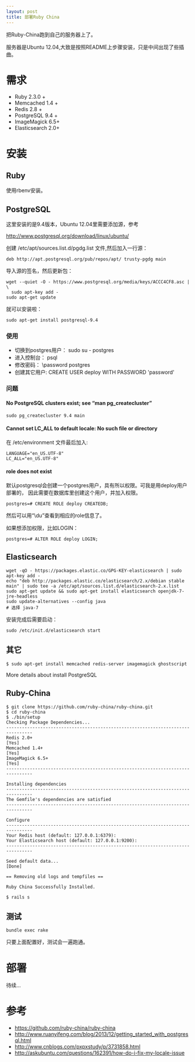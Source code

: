 ```yaml
---
layout: post
title: 部署Ruby China
---
```


把Ruby-China跑到自己的服务器上了。

服务器是Ubuntu 12.04,大致是按照README上步骤安装，只是中间出现了些插曲。

# 需求

* Ruby 2.3.0 +
* Memcached 1.4 +
* Redis 2.8 +
* PostgreSQL 9.4 +
* ImageMagick 6.5+
* Elasticsearch 2.0+

# 安装

## Ruby
使用rbenv安装。

## PostgreSQL

这里安装的是9.4版本，Ubuntu 12.04里需要添加源，参考

http://www.postgresql.org/download/linux/ubuntu/


创建 /etc/apt/sources.list.d/pgdg.list 文件,然后加入一行源：

```
deb http://apt.postgresql.org/pub/repos/apt/ trusty-pgdg main
```

导入源的签名，然后更新包：

```
wget --quiet -O - https://www.postgresql.org/media/keys/ACCC4CF8.asc | \
  sudo apt-key add -
sudo apt-get update
```

就可以安装啦：

```
sudo apt-get install postgresql-9.4
```

### 使用

* 切换到postgres用户： sudo  su - postgres
* 进入控制台： psql
* 修改密码： \password postgres
* 创建其它用户: CREATE USER deploy WITH PASSWORD 'password'

### 问题

#### No PostgreSQL clusters exist; see “man pg_createcluster”

```
sudo pg_createcluster 9.4 main
```

#### Cannot set LC_ALL to default locale: No such file or directory

在 /etc/environment 文件最后加入:

```
LANGUAGE="en_US.UTF-8"
LC_ALL="en_US.UTF-8"
```

#### role does not exist

默认postgresql会创建一个postgres用户，具有所以权限。可我是用deploy用户部署的，
因此需要在数据库里创建这个用户，并加入权限。

```
postgres=# CREATE ROLE deploy CREATEDB;
```

然后可以用“\du”查看到相应的role信息了。

如果想添加权限，比如LOGIN：

```
postgres=# ALTER ROLE deploy LOGIN;
```


## Elasticsearch

```
wget -qO - https://packages.elastic.co/GPG-KEY-elasticsearch | sudo apt-key add -
echo "deb http://packages.elastic.co/elasticsearch/2.x/debian stable main" | sudo tee -a /etc/apt/sources.list.d/elasticsearch-2.x.list
sudo apt-get update && sudo apt-get install elasticsearch openjdk-7-jre-headless
sudo update-alternatives --config java
# 选择 java-7
```

安装完成后需要启动：

```
sudo /etc/init.d/elasticsearch start
```

## 其它

```
$ sudo apt-get install memcached redis-server imagemagick ghostscript
```

More details about install PostgreSQL

## Ruby-China

```
$ git clone https://github.com/ruby-china/ruby-china.git
$ cd ruby-china
$ ./bin/setup
Checking Package Dependencies...
--------------------------------------------------------------------------------
Redis 2.0+                                                                 [Yes]
Memcached 1.4+                                                             [Yes]
ImageMagick 6.5+                                                           [Yes]
--------------------------------------------------------------------------------

Installing dependencies
--------------------------------------------------------------------------------
The Gemfile's dependencies are satisfied
--------------------------------------------------------------------------------

Configure
--------------------------------------------------------------------------------
Your Redis host (default: 127.0.0.1:6379):
Your Elasticsearch host (default: 127.0.0.1:9200):
--------------------------------------------------------------------------------

Seed default data...                                                      [Done]

== Removing old logs and tempfiles ==

Ruby China Successfully Installed.

$ rails s
```

## 测试

```
bundle exec rake
```

只要上面配置好，测试会一遍跑通。

# 部署
待续...


# 参考
* https://github.com/ruby-china/ruby-china
* http://www.ruanyifeng.com/blog/2013/12/getting_started_with_postgresql.html
* http://www.cnblogs.com/pxpxstudy/p/3731858.html
* http://askubuntu.com/questions/162391/how-do-i-fix-my-locale-issue
